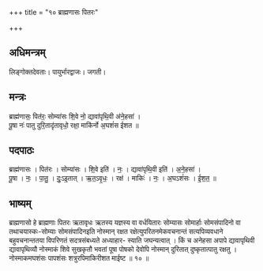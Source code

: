 +++
title = "१० ब्राह्मणासः पितरः"

+++
## अधिमन्त्रम्
लिङ्गोक्तदेवताः। पायुर्भारद्वाजः। जगती।

## मन्त्रः
ब्राह्म॑णासः॒ पित॑रः॒ सोम्या॑सः शि॒वे नो॒ द्यावा॑पृथि॒वी अ॑ने॒हसा॑ ।  
पू॒षा नः॑ पातु दुरि॒तादृ॑तावृधो॒ रक्षा॒ माकि॑र्नो अ॒घशं॑स ईशत ॥

## पदपाठः
ब्राह्म॑णासः । पित॑रः । सोम्या॑सः । शि॒वे इति॑ । नः॒ । द्यावा॑पृथि॒वी इति॑ । अ॒ने॒हसा॑ ।  
पू॒षा । नः॒ । पा॒तु॒ । दुः॒ऽइ॒तात् । ऋ॒त॒ऽवृ॒धः॒ । रक्ष॑ । माकिः॑ । नः॒ । अ॒घऽशं॑सः । ई॒श॒त॒ ॥

## भाष्यम्
ब्राह्मणासो हे ब्राह्मणाः पितरः ऋतावृधः ऋतस्य यज्ञस्य वा वर्धयितारः सोम्यासः सोमार्हाः सोमसंपादिनो वा तथाचयास्कः-सोम्याः सोमसंपादिनइति नोस्मान् रक्षत रक्षेत्युपरितनमेकवचनान्तं सत्यपिव्यवधाने बहुवचनान्ततया विपरिणतं सदत्रसंबध्यते अध्याहार- स्याति जघन्यत्वात् । किं च अनेहसा अपापे द्यावापृथिवी द्यावापृथिव्यौ नोस्माकं शिवे सुखकृतौ भवतां पूषा पोषको देवोपि नोस्मान् दुरितात् दुष्कृतात्पातु रक्षतु । नोस्माकमघशंसः पापशंसः शत्रुरपिमाकिरीशत माईष्ट ॥ १० ॥
